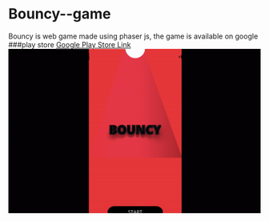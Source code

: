 # Bouncy--game
Bouncy is web game made using phaser js, 
the game is available on google ###play store
<a href="https://play.google.com/store/apps/details?id=com.kemz.bouncy&hl=en"> Google Play Store Link </a>
![](https://github.com/kemojal/BouncyGame/blob/master/bouncyscreenshot.gif)

